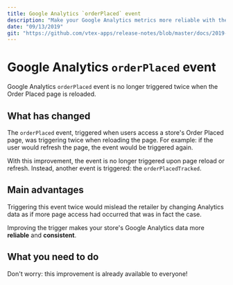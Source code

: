 ```yaml
---
title: Google Analytics `orderPlaced` event
description: "Make your Google Analytics metrics more reliable with the `orderPlaced` event trigger improvement."
date: "09/13/2019"
git: "https://github.com/vtex-apps/release-notes/blob/master/docs/2019-week-36/google-analytics-orderplaced-event.md"
---
```


# Google Analytics `orderPlaced` event 

 Google Analytics `orderPlaced` event is no longer triggered twice when the Order Placed page is reloaded. 
 
## What has changed

The `orderPlaced` event, triggered when users access a store's Order Placed page, was triggering twice when reloading the page. For example: if the user would refresh the page, the event would be triggered again. 

With this improvement, the event is no longer triggered upon page reload or refresh. Instead, another event is triggered: the `orderPlacedTracked`. 

## Main advantages 

Triggering this event twice would mislead the retailer by changing Analytics data as if more page access had occurred that was in fact the case.

Improving the trigger makes your store's Google Analytics data more **reliable** and **consistent**.

## What you need to do

Don't worry: this improvement is already available to everyone!
